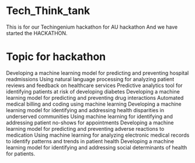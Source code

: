 # Tech_Think_tank
This is for our Techingenium hackathon for AU hackathon
And we have started the HACKATHON.


<!-- Topic for hackathon-->
# Topic for hackathon
Developing a machine learning model for predicting and preventing hospital readmissions
Using natural language processing for analyzing patient reviews and feedback on healthcare services
Predictive analytics tool for identifying patients at risk of developing diabetes
Developing a machine learning model for predicting and preventing drug interactions
Automated medical billing and coding using machine learning
Developing a machine learning model for identifying and addressing health disparities in underserved communities
Using machine learning for identifying and addressing patient no-shows for appointments
Developing a machine learning model for predicting and preventing adverse reactions to medication
Using machine learning for analyzing electronic medical records to identify patterns and trends in patient health
Developing a machine learning model for identifying and addressing social determinants of health for patients.